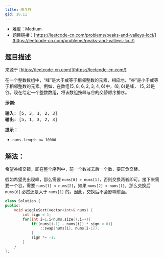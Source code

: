 ```yaml
---
title: 峰与谷
qid: 10.11
---
```



- 难度：Medium
- 题目链接：[https://leetcode-cn.com/problems/peaks-and-valleys-lcci/](https://leetcode-cn.com/problems/peaks-and-valleys-lcci/)


## 题目描述

来源于 [https://leetcode-cn.com/](https://leetcode-cn.com/)

<p>在一个整数数组中，&ldquo;峰&rdquo;是大于或等于相邻整数的元素，相应地，&ldquo;谷&rdquo;是小于或等于相邻整数的元素。例如，在数组{5, 8, 6, 2, 3, 4, 6}中，{8, 6}是峰， {5, 2}是谷。现在给定一个整数数组，将该数组按峰与谷的交替顺序排序。</p>

<p><strong>示例:</strong></p>

<pre><strong>输入: </strong>[5, 3, 1, 2, 3]
<strong>输出:</strong>&nbsp;[5, 1, 3, 2, 3]
</pre>

<p><strong>提示：</strong></p>

<ul>
	<li><code>nums.length &lt;= 10000</code></li>
</ul>


## 解法：

希望谷峰交错，即在整个序列中，前一个数减去后一个数，要正负交替。

假如希望先出现峰，那么需要 `nums[0] > nums[1]`，否则交换两者即可。接下来需要一个谷，需要 `nums[1] < nums[2]`，如果 `nums[2] < nums[1]`，那么交换后 `nums[0]` 必然还是大于 `nums[1]` 的。因此，交换后不会影响前面。

```c++
class Solution {
public:
    void wiggleSort(vector<int>& nums) {
        int sign = 1;
        for(int i=1;i<nums.size();i++){
            if((nums[i-1] - nums[i]) * sign < 0){
                ::swap(nums[i], nums[i-1]);
            }
            sign *= -1;
        }
    }
};
```